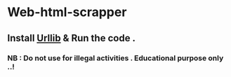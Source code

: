 # Web-html-scrapper
## Install [Urllib](https://pypi.org/project/urllib3/) & Run the code .
### NB : Do not use for illegal activities . Educational purpose only ..!
